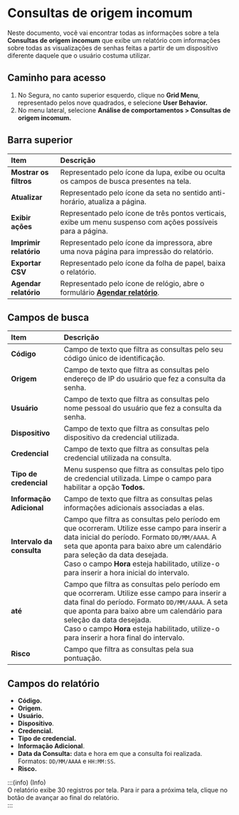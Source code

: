 # Consultas de origem incomum

Neste documento, você vai encontrar todas as informações sobre a tela **Consultas de origem incomum** que exibe um relatório com informações sobre todas as visualizações de senhas feitas a partir de um dispositivo diferente daquele que o usuário costuma utilizar.

## **Caminho para acesso**

1. No Segura, no canto superior esquerdo, clique no **Grid Menu**, representado pelos nove quadrados, e selecione **User Behavior.**  
2. No menu lateral, selecione **Análise de comportamentos \> Consultas de origem incomum.**

## **Barra superior**

| Item | Descrição |
| :---- | :---- |
| **Mostrar os filtros** | Representado pelo ícone da lupa, exibe ou oculta os campos de busca presentes na tela. |
| **Atualizar** | Representado pelo ícone da seta no sentido anti-horário, atualiza a página. |
| **Exibir ações** | Representado pelo ícone de três pontos verticais, exibe um menu suspenso com ações possíveis para a página. |
| **Imprimir relatório** | Representado pelo ícone da impressora, abre uma nova página para impressão do relatório. |
| **Exportar CSV** | Representado pelo ícone da folha de papel, baixa o relatório. |
| **Agendar relatório** | Representado pelo ícone de relógio, abre o formulário [**Agendar relatório**](/v4/docs/pt/general-information-how-to-issue-download-and-schedule-device-reports). |

## **Campos de busca**

| Item | Descrição |
| :---- | :---- |
| **Código** | Campo de texto que filtra as consultas pelo seu código único de identificação. |
| **Origem** | Campo de texto que filtra as consultas pelo endereço de IP do usuário que fez a consulta da senha. |
| **Usuário** | Campo de texto que filtra as consultas pelo nome pessoal do usuário que fez a consulta da senha. |
| **Dispositivo** | Campo de texto que filtra as consultas pelo dispositivo da credencial utilizada. |
| **Credencial** | Campo de texto que filtra as consultas pela credencial utilizada na consulta. |
| **Tipo de credencial** | Menu suspenso que filtra as consultas pelo tipo de credencial utilizada. Limpe o campo para habilitar a opção **Todos.** |
| **Informação Adicional** | Campo de texto que filtra as consultas pelas informações adicionais associadas a elas. |
| **Intervalo da consulta** | Campo que filtra as consultas pelo período em que ocorreram. Utilize esse campo para inserir a data inicial do período. Formato `DD/MM/AAAA`. A seta que aponta para baixo abre um calendário para seleção da data desejada. <br> Caso o campo **Hora** esteja habilitado, utilize-o para inserir a hora inicial do intervalo. |
| **até** | Campo que filtra as consultas pelo período em que ocorreram. Utilize esse campo para inserir a data final do período. Formato  `DD/MM/AAAA`. A seta que aponta para baixo abre um calendário para seleção da data desejada. <br>Caso o campo **Hora** esteja habilitado, utilize-o para inserir a hora final do intervalo. |
| **Risco** | Campo que filtra as consultas pela sua pontuação.  |

## **Campos do relatório**

* **Código.**  
* **Origem.**  
* **Usuário.**  
* **Dispositivo**.  
* **Credencial.**  
* **Tipo de credencial.**  
* **Informação Adicional**.  
* **Data da Consulta:** data e hora em que a consulta foi realizada. Formatos: `DD/MM/AAAA` e `HH:MM:SS`.  
* **Risco.**


  
:::(info) (Info)  
O relatório exibe 30 registros por tela. Para ir para a próxima tela, clique no botão de avançar ao final do relatório.  
:::

